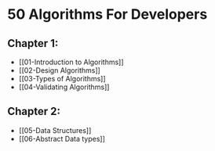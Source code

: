 # 50 Algorithms For Developers

## Chapter 1:

- [[01-Introduction to Algorithms]]
- [[02-Design Algorithms]]
- [[03-Types of Algorithms]]
- [[04-Validating Algorithms]]

## Chapter 2:

- [[05-Data Structures]]
- [[06-Abstract Data types]]